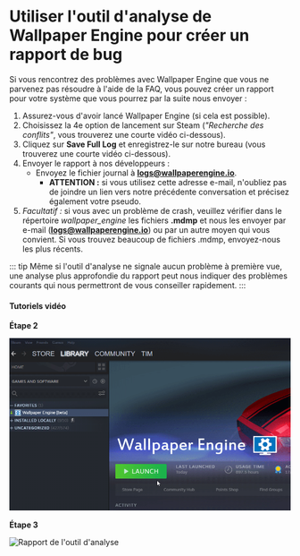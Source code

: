 # Utiliser l'outil d'analyse de Wallpaper Engine pour créer un rapport de bug

Si vous rencontrez des problèmes avec Wallpaper Engine que vous ne parvenez pas résoudre à l'aide de la FAQ, vous pouvez créer un rapport pour votre système que vous pourrez par la suite nous envoyer :

1. Assurez-vous d'avoir lancé Wallpaper Engine (si cela est possible).
2. Choisissez la 4e option de lancement sur Steam (*"Recherche des conflits"*, vous trouverez une courte vidéo ci-dessous).
3. Cliquez sur **Save Full Log** et enregistrez-le sur notre bureau (vous trouverez une courte vidéo ci-dessous).
4. Envoyer le rapport à nos développeurs :
    * Envoyez le fichier journal à **logs@wallpaperengine.io**.
        * **ATTENTION :** si vous utilisez cette adresse e-mail, n'oubliez pas de joindre un lien vers notre précédente conversation et précisez également votre pseudo.
5. *Facultatif :* si vous avec un problème de crash, veuillez vérifier dans le répertoire *wallpaper_engine* les fichiers **.mdmp** et nous les envoyer par e-mail (**logs@wallpaperengine.io**) ou par un autre moyen qui vous convient. Si vous trouvez beaucoup de fichiers .mdmp, envoyez-nous les plus récents.

::: tip Même si l'outil d'analyse ne signale aucun problème à première vue, une analyse plus approfondie du rapport peut nous indiquer des problèmes courants qui nous permettront de vous conseiller rapidement.
:::

#### Tutoriels vidéo

**Étape 2**

![Lancement de l'outil d'analyse](./scantoollaunch.gif)

**Étape 3**

![Rapport de l'outil d'analyse](./scantoolsave.gif)
